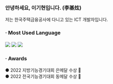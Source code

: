 ### 안녕하세요, 이기현입니다. (李基炫)

저는 한국주택금융공사에 다니고 있는 ICT 개발자입니다.

<h3>· Most Used Language<br><br>
<img src="https://img.shields.io/badge/spring-6DB33F?style=for-the-badge&logo=spring&logoColor=white"> 
<img src="https://img.shields.io/badge/mysql-4479A1?style=for-the-badge&logo=mysql&logoColor=white"> 
<img src="https://img.shields.io/badge/VBA-6DB33F?style=for-the-badge&logo=VBA&logoColor=white"> 

<h3>· Awards<br></h3>
● 2022 지방기능경기대회 은메달 수상 🥈<br>
● 2022 전국기능경기대회 동메달 수상 🥉
